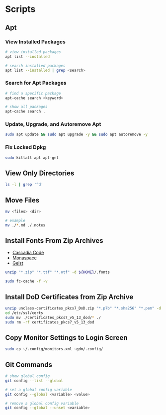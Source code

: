 # Scripts

## Apt

### View Installed Packages

```bash
# view installed packages
apt list --installed

# search installed packages
apt list --installed | grep <search>
```

### Search for Apt Packages

```bash
# find a specific package
apt-cache search <keyword>

# show all packages
apt-cache search .
```

### Update, Upgrade, and Autoremove Apt

```bash
sudo apt update && sudo apt upgrade -y && sudo apt autoremove -y
```

### Fix Locked Dpkg

```bash
sudo killall apt apt-get
```

## View Only Directories

```bash
ls -l | grep '^d'
```

## Move Files

```bash
mv <files> <dir>

# example
mv ./*.md ./.notes
```

## Install Fonts From Zip Archives

* [Cascadia Code](https://github.com/microsoft/cascadia-code)
* [Monaspace](https://github.com/githubnext/monaspace)
* [Geist](https://github.com/vercel/geist-font)

```bash
unzip "*.zip" "*.ttf" "*.otf" -d ${HOME}/.fonts

sudo fc-cache -f -v
```

## Install DoD Certificates from Zip Archive

```bash
unzip unclass-certificates_pkcs7_DoD.zip "*.p7b" "*.sha256" "*.pem" -d /etc/ssl/certs
cd /etc/ssl/certs
sudo mv ./certificates_pkcs7_v5_13_dod/* ./
sudo rm -rf certificates_pkcs7_v5_13_dod
```

## Copy Monitor Settings to Login Screen

```bash
sudo cp ~/.config/monitors.xml ~gdm/.config/
```

## Git Commands

```bash
# show global config
git config --list --global

# set a global config variable
git config --global <variable> <value>

# remove a global config variable
git config --global --unset <variable>
```